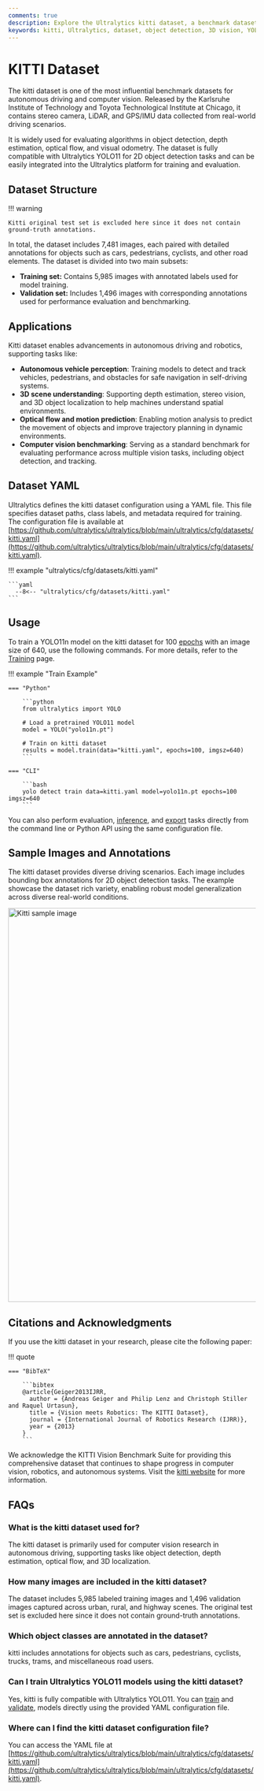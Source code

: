 ```yaml
---
comments: true
description: Explore the Ultralytics kitti dataset, a benchmark dataset for computer vision tasks such as 3D object detection, depth estimation, and autonomous driving perception.
keywords: kitti, Ultralytics, dataset, object detection, 3D vision, YOLO11, training, validation, self-driving cars, computer vision
---
```


# KITTI Dataset

The kitti dataset is one of the most influential benchmark datasets for autonomous driving and computer vision. Released by the Karlsruhe Institute of Technology and Toyota Technological Institute at Chicago, it contains stereo camera, LiDAR, and GPS/IMU data collected from real-world driving scenarios.

It is widely used for evaluating algorithms in object detection, depth estimation, optical flow, and visual odometry. The dataset is fully compatible with Ultralytics YOLO11 for 2D object detection tasks and can be easily integrated into the Ultralytics platform for training and evaluation.

## Dataset Structure

!!! warning

    Kitti original test set is excluded here since it does not contain ground-truth annotations.

In total, the dataset includes 7,481 images, each paired with detailed annotations for objects such as cars, pedestrians, cyclists, and other road elements. The dataset is divided into two main subsets:

- **Training set:** Contains 5,985 images with annotated labels used for model training.
- **Validation set:** Includes 1,496 images with corresponding annotations used for performance evaluation and benchmarking.

## Applications

Kitti dataset enables advancements in autonomous driving and robotics, supporting tasks like:

- **Autonomous vehicle perception**: Training models to detect and track vehicles, pedestrians, and obstacles for safe navigation in self-driving systems.
- **3D scene understanding**: Supporting depth estimation, stereo vision, and 3D object localization to help machines understand spatial environments.
- **Optical flow and motion prediction**: Enabling motion analysis to predict the movement of objects and improve trajectory planning in dynamic environments.
- **Computer vision benchmarking**: Serving as a standard benchmark for evaluating performance across multiple vision tasks, including object detection, and tracking.

## Dataset YAML

Ultralytics defines the kitti dataset configuration using a YAML file. This file specifies dataset paths, class labels, and metadata required for training. The configuration file is available at [https://github.com/ultralytics/ultralytics/blob/main/ultralytics/cfg/datasets/kitti.yaml](https://github.com/ultralytics/ultralytics/blob/main/ultralytics/cfg/datasets/kitti.yaml).

!!! example "ultralytics/cfg/datasets/kitti.yaml"

    ```yaml
      --8<-- "ultralytics/cfg/datasets/kitti.yaml"
    ```

## Usage

To train a YOLO11n model on the kitti dataset for 100 [epochs](https://www.ultralytics.com/glossary/epoch) with an image size of 640, use the following commands. For more details, refer to the [Training](../../modes/train.md) page.

!!! example "Train Example"

    === "Python"

        ```python
        from ultralytics import YOLO

        # Load a pretrained YOLO11 model
        model = YOLO("yolo11n.pt")

        # Train on kitti dataset
        results = model.train(data="kitti.yaml", epochs=100, imgsz=640)
        ```

    === "CLI"

        ```bash
        yolo detect train data=kitti.yaml model=yolo11n.pt epochs=100 imgsz=640
        ```

You can also perform evaluation, [inference](../../modes/predict.md), and [export](../../modes/export.md) tasks directly from the command line or Python API using the same configuration file.

## Sample Images and Annotations

The kitti dataset provides diverse driving scenarios. Each image includes bounding box annotations for 2D object detection tasks. The example showcase the dataset rich variety, enabling robust model generalization across diverse real-world conditions.

<img src="https://github.com/ultralytics/docs/releases/download/0/kitti-dataset-sample.avif" alt="Kitti sample image" width="800">

## Citations and Acknowledgments

If you use the kitti dataset in your research, please cite the following paper:

!!! quote

    === "BibTeX"

        ```bibtex
        @article{Geiger2013IJRR,
          author = {Andreas Geiger and Philip Lenz and Christoph Stiller and Raquel Urtasun},
          title = {Vision meets Robotics: The KITTI Dataset},
          journal = {International Journal of Robotics Research (IJRR)},
          year = {2013}
        }
        ```

We acknowledge the KITTI Vision Benchmark Suite for providing this comprehensive dataset that continues to shape progress in computer vision, robotics, and autonomous systems. Visit the [kitti website](https://www.cvlibs.net/datasets/kitti/) for more information.

## FAQs

### What is the kitti dataset used for?

The kitti dataset is primarily used for computer vision research in autonomous driving, supporting tasks like object detection, depth estimation, optical flow, and 3D localization.

### How many images are included in the kitti dataset?

The dataset includes 5,985 labeled training images and 1,496 validation images captured across urban, rural, and highway scenes. The original test set is excluded here since it does not contain ground-truth annotations.

### Which object classes are annotated in the dataset?

kitti includes annotations for objects such as cars, pedestrians, cyclists, trucks, trams, and miscellaneous road users.

### Can I train Ultralytics YOLO11 models using the kitti dataset?

Yes, kitti is fully compatible with Ultralytics YOLO11. You can [train](../../modes/train.md) and [validate](../../modes/val.md), models directly using the provided YAML configuration file.

### Where can I find the kitti dataset configuration file?

You can access the YAML file at [https://github.com/ultralytics/ultralytics/blob/main/ultralytics/cfg/datasets/kitti.yaml](https://github.com/ultralytics/ultralytics/blob/main/ultralytics/cfg/datasets/kitti.yaml).

